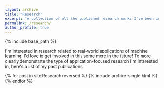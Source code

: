 ```yaml
---
layout: archive
title: "Research"
excerpt: "A collection of all the published research works I've been involved in."
permalink: /research/
author_profile: true
---
```


{% include base_path %}

I'm interested in research related to real-world applications of machine learning. I'd love to get involved in this some more in the future! To more clearly demonstrate the type of application-focused research I'm interested in, here's a list of my past publications. 

{% for post in site.Research reversed %}
  {% include archive-single.html %}
{% endfor %}
